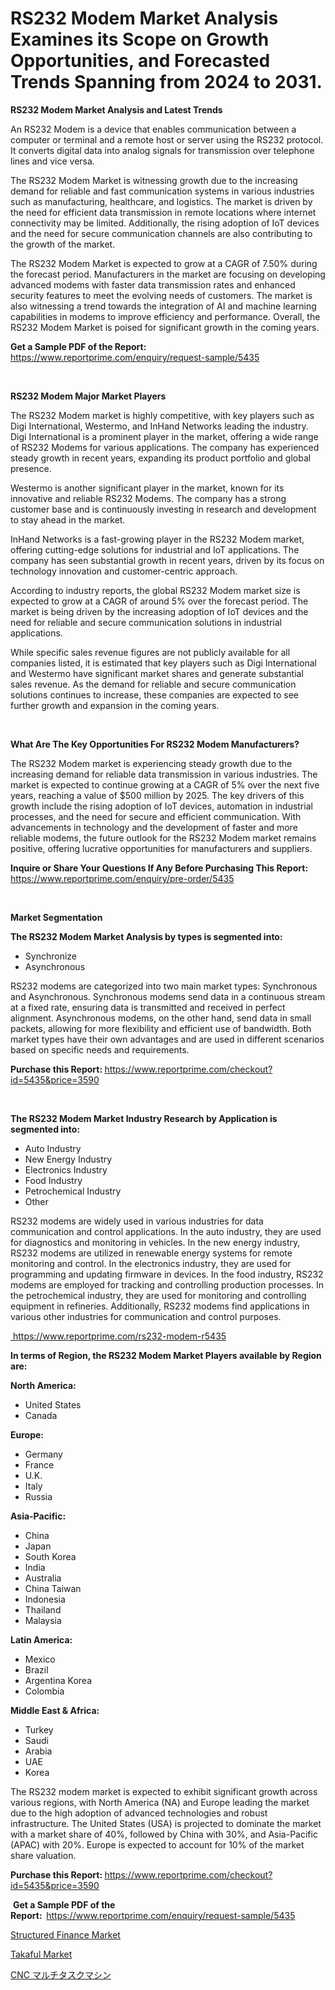 <p><h1>RS232 Modem Market Analysis Examines its Scope on Growth Opportunities, and Forecasted Trends Spanning from 2024 to 2031.</h1></p><p><strong>RS232 Modem Market Analysis and Latest Trends</strong></p>
<p><p>An RS232 Modem is a device that enables communication between a computer or terminal and a remote host or server using the RS232 protocol. It converts digital data into analog signals for transmission over telephone lines and vice versa.</p><p>The RS232 Modem Market is witnessing growth due to the increasing demand for reliable and fast communication systems in various industries such as manufacturing, healthcare, and logistics. The market is driven by the need for efficient data transmission in remote locations where internet connectivity may be limited. Additionally, the rising adoption of IoT devices and the need for secure communication channels are also contributing to the growth of the market.</p><p>The RS232 Modem Market is expected to grow at a CAGR of 7.50% during the forecast period. Manufacturers in the market are focusing on developing advanced modems with faster data transmission rates and enhanced security features to meet the evolving needs of customers. The market is also witnessing a trend towards the integration of AI and machine learning capabilities in modems to improve efficiency and performance. Overall, the RS232 Modem Market is poised for significant growth in the coming years.</p></p>
<p><strong>Get a Sample PDF of the Report:&nbsp;</strong> <a href="https://www.reportprime.com/enquiry/request-sample/5435">https://www.reportprime.com/enquiry/request-sample/5435</a></p>
<p>&nbsp;</p>
<p><strong>RS232 Modem Major Market Players</strong></p>
<p><p>The RS232 Modem market is highly competitive, with key players such as Digi International, Westermo, and InHand Networks leading the industry. Digi International is a prominent player in the market, offering a wide range of RS232 Modems for various applications. The company has experienced steady growth in recent years, expanding its product portfolio and global presence.</p><p>Westermo is another significant player in the market, known for its innovative and reliable RS232 Modems. The company has a strong customer base and is continuously investing in research and development to stay ahead in the market.</p><p>InHand Networks is a fast-growing player in the RS232 Modem market, offering cutting-edge solutions for industrial and IoT applications. The company has seen substantial growth in recent years, driven by its focus on technology innovation and customer-centric approach.</p><p>According to industry reports, the global RS232 Modem market size is expected to grow at a CAGR of around 5% over the forecast period. The market is being driven by the increasing adoption of IoT devices and the need for reliable and secure communication solutions in industrial applications.</p><p>While specific sales revenue figures are not publicly available for all companies listed, it is estimated that key players such as Digi International and Westermo have significant market shares and generate substantial sales revenue. As the demand for reliable and secure communication solutions continues to increase, these companies are expected to see further growth and expansion in the coming years.</p></p>
<p>&nbsp;</p>
<p><strong>What Are The Key Opportunities For RS232 Modem Manufacturers?</strong></p>
<p><p>The RS232 Modem market is experiencing steady growth due to the increasing demand for reliable data transmission in various industries. The market is expected to continue growing at a CAGR of 5% over the next five years, reaching a value of $500 million by 2025. The key drivers of this growth include the rising adoption of IoT devices, automation in industrial processes, and the need for secure and efficient communication. With advancements in technology and the development of faster and more reliable modems, the future outlook for the RS232 Modem market remains positive, offering lucrative opportunities for manufacturers and suppliers.</p></p>
<p><strong>Inquire or Share Your Questions If Any Before Purchasing This Report:</strong> <a href="https://www.reportprime.com/enquiry/pre-order/5435">https://www.reportprime.com/enquiry/pre-order/5435</a></p>
<p>&nbsp;</p>
<p><strong>Market Segmentation</strong></p>
<p><strong>The RS232 Modem Market Analysis by types is segmented into:</strong></p>
<p><ul><li>Synchronize</li><li>Asynchronous</li></ul></p>
<p><p>RS232 modems are categorized into two main market types: Synchronous and Asynchronous. Synchronous modems send data in a continuous stream at a fixed rate, ensuring data is transmitted and received in perfect alignment. Asynchronous modems, on the other hand, send data in small packets, allowing for more flexibility and efficient use of bandwidth. Both market types have their own advantages and are used in different scenarios based on specific needs and requirements.</p></p>
<p><strong>Purchase this Report:&nbsp;</strong><a href="https://www.reportprime.com/checkout?id=5435&price=3590">https://www.reportprime.com/checkout?id=5435&price=3590</a></p>
<p>&nbsp;</p>
<p><strong>The RS232 Modem Market Industry Research by Application is segmented into:</strong></p>
<p><ul><li>Auto Industry</li><li>New Energy Industry</li><li>Electronics Industry</li><li>Food Industry</li><li>Petrochemical Industry</li><li>Other</li></ul></p>
<p><p>RS232 modems are widely used in various industries for data communication and control applications. In the auto industry, they are used for diagnostics and monitoring in vehicles. In the new energy industry, RS232 modems are utilized in renewable energy systems for remote monitoring and control. In the electronics industry, they are used for programming and updating firmware in devices. In the food industry, RS232 modems are employed for tracking and controlling production processes. In the petrochemical industry, they are used for monitoring and controlling equipment in refineries. Additionally, RS232 modems find applications in various other industries for communication and control purposes.</p></p>
<p><a href="https://www.reportprime.com/rs232-modem-r5435">&nbsp;https://www.reportprime.com/rs232-modem-r5435</a></p>
<p><strong>In terms of Region, the RS232 Modem Market Players available by Region are:</strong></p>
<p>
    <p> <strong> North America: </strong>
        <ul>
            <li>United States</li>
            <li>Canada</li>
        </ul>
        </p> 
    <p> <strong> Europe: </strong>
        <ul>
            <li>Germany</li>
            <li>France</li>
            <li>U.K.</li>
            <li>Italy</li>
            <li>Russia</li>
        </ul>
        </p> 
    <p> <strong> Asia-Pacific: </strong>
        <ul>
            <li>China</li>
            <li>Japan</li>
            <li>South Korea</li>
            <li>India</li>
            <li>Australia</li>
            <li>China Taiwan</li>
            <li>Indonesia</li>
            <li>Thailand</li>
            <li>Malaysia</li>
        </ul>
        </p> 
    <p> <strong> Latin America: </strong>
        <ul>
            <li>Mexico</li>
            <li>Brazil</li>
            <li>Argentina Korea</li>
            <li>Colombia</li>
        </ul>
        </p> 
    <p> <strong> Middle East & Africa: </strong>
        <ul>
            <li>Turkey</li>
            <li>Saudi</li>
            <li>Arabia</li>
            <li>UAE</li>
            <li>Korea</li>
        </ul>
    </p>
    </p>
<p><p>The RS232 modem market is expected to exhibit significant growth across various regions, with North America (NA) and Europe leading the market due to the high adoption of advanced technologies and robust infrastructure. The United States (USA) is projected to dominate the market with a market share of 40%, followed by China with 30%, and Asia-Pacific (APAC) with 20%. Europe is expected to account for 10% of the market share valuation.</p></p>
<p><strong>Purchase this Report: </strong><a href="https://www.reportprime.com/checkout?id=5435&price=3590">https://www.reportprime.com/checkout?id=5435&price=3590</a></p>
<p>&nbsp;<strong>Get a Sample PDF of the Report:&nbsp;&nbsp;</strong><a href="https://www.reportprime.com/enquiry/request-sample/5435">https://www.reportprime.com/enquiry/request-sample/5435</a></p>
<p><strong></strong></p>
<p><p><a href="https://www.linkedin.com/pulse/structured-finance-market-share-evolution-growth-trends-2024-n7r8e">Structured Finance Market</a></p><p><a href="https://www.linkedin.com/pulse/takaful-market-competitive-analysis-trends-forecast-2031-lexisight-ndlae">Takaful Market</a></p><p><a href="https://github.com/TysonKub/Market-Research-Report-List-1/blob/main/935401274152.md">CNC マルチタスクマシン</a></p></p>